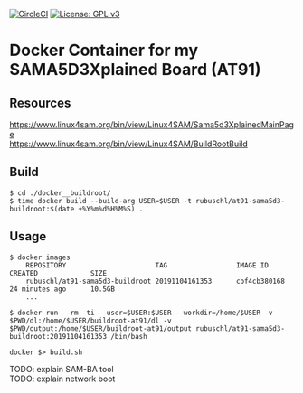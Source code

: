 [![CircleCI](https://circleci.com/gh/Rubusch/docker__at91__sama5d3xplained-board.svg?style=shield)](https://circleci.com/gh/Rubusch/docker__at91__sama5d3xplained-board)
[![License: GPL v3](https://img.shields.io/badge/License-GPL%20v3-blue.svg)](https://www.gnu.org/licenses/gpl-3.0.html)

# Docker Container for my SAMA5D3Xplained Board (AT91)


## Resources

https://www.linux4sam.org/bin/view/Linux4SAM/Sama5d3XplainedMainPage  
https://www.linux4sam.org/bin/view/Linux4SAM/BuildRootBuild  


## Build

```
$ cd ./docker__buildroot/
$ time docker build --build-arg USER=$USER -t rubuschl/at91-sama5d3-buildroot:$(date +%Y%m%d%H%M%S) .
```


## Usage

```
$ docker images
    REPOSITORY                      TAG                 IMAGE ID            CREATED             SIZE
    rubuschl/at91-sama5d3-buildroot 20191104161353      cbf4cb380168        24 minutes ago      10.5GB
    ...

$ docker run --rm -ti --user=$USER:$USER --workdir=/home/$USER -v $PWD/dl:/home/$USER/buildroot-at91/dl -v $PWD/output:/home/$USER/buildroot-at91/output rubuschl/at91-sama5d3-buildroot:20191104161353 /bin/bash

docker $> build.sh
```

TODO: explain SAM-BA tool  
TODO: explain network boot  
